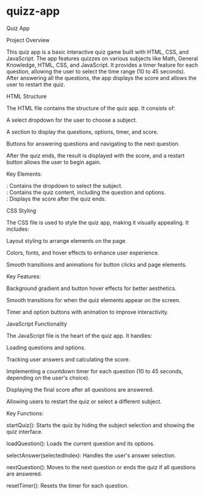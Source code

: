 # quizz-app
Quiz App

Project Overview

This quiz app is a basic interactive quiz game built with HTML, CSS, and JavaScript. The app features quizzes on various subjects like Math, General Knowledge, HTML, CSS, and JavaScript. It provides a timer feature for each question, allowing the user to select the time range (10 to 45 seconds). After answering all the questions, the app displays the score and allows the user to restart the quiz.

HTML Structure

The HTML file contains the structure of the quiz app. It consists of:

A select dropdown for the user to choose a subject.

A section to display the questions, options, timer, and score.

Buttons for answering questions and navigating to the next question.

After the quiz ends, the result is displayed with the score, and a restart button allows the user to begin again.


Key Elements:

<div id="subject-select">: Contains the dropdown to select the subject.

<div id="quiz">: Contains the quiz content, including the question and options.

<div id="result">: Displays the score after the quiz ends.


CSS Styling

The CSS file is used to style the quiz app, making it visually appealing. It includes:

Layout styling to arrange elements on the page.

Colors, fonts, and hover effects to enhance user experience.

Smooth transitions and animations for button clicks and page elements.


Key Features:

Background gradient and button hover effects for better aesthetics.

Smooth transitions for when the quiz elements appear on the screen.

Timer and option buttons with animation to improve interactivity.


JavaScript Functionality

The JavaScript file is the heart of the quiz app. It handles:

Loading questions and options.

Tracking user answers and calculating the score.

Implementing a countdown timer for each question (10 to 45 seconds, depending on the user's choice).

Displaying the final score after all questions are answered.

Allowing users to restart the quiz or select a different subject.


Key Functions:

startQuiz(): Starts the quiz by hiding the subject selection and showing the quiz interface.

loadQuestion(): Loads the current question and its options.

selectAnswer(selectedIndex): Handles the user's answer selection.

nextQuestion(): Moves to the next question or ends the quiz if all questions are answered.

resetTimer(): Resets the timer for each question.
